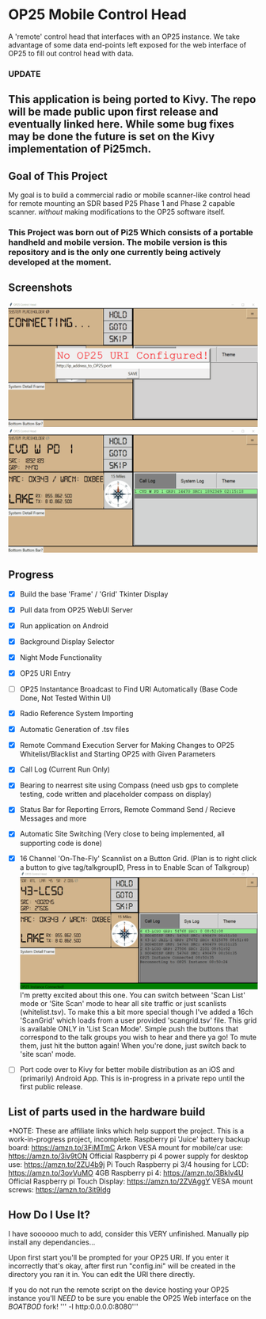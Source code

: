 # OP25 Mobile Control Head

A 'remote' control head that interfaces with an OP25 instance.
We take advantage of some data end-points left exposed for the web interface of OP25 to fill out control head with data.

### UPDATE
## This application is being ported to Kivy. The repo will be made public upon first release and eventually linked here. While some bug fixes may be done the future is set on the Kivy implementation of Pi25mch.

## Goal of This Project

My goal is to build a commercial radio or mobile scanner-like control head for remote mounting an SDR based P25 Phase 1 and Phase 2 capable scanner.
_without_ making modifications to the OP25 software itself.

### This Project was born out of Pi25 Which consists of a portable handheld and mobile version. The mobile version is this repository and is the only one currently being actively developed at the moment.

## Screenshots

![op25mch_uri](https://github.com/KR0SIV/op25mobileControlHead/blob/main/github_images/pi25_uri.gif)
![op25mch_nightmode](https://github.com/KR0SIV/op25mobileControlHead/blob/main/github_images/Pi25_NightMode.gif)



## Progress

- [X] Build the base 'Frame' / 'Grid' Tkinter Display
- [X] Pull data from OP25 WebUI Server
- [X] Run application on Android
- [X] Background Display Selector
- [X] Night Mode Functionality
- [X] OP25 URI Entry
- [ ] OP25 Instantance Broadcast to Find URI Automatically (Base Code Done, Not Tested Within UI)
- [X] Radio Reference System Importing
- [X] Automatic Generation of .tsv files
- [X] Remote Command Execution Server for Making Changes to OP25 Whitelist/Blacklist and Starting OP25 with Given Parameters
- [X] Call Log (Current Run Only)
- [X] Bearing to nearrest site using Compass (need usb gps to complete testing, code written and placeholder compass on display)
- [X] Status Bar for Reporting Errors, Remote Command Send / Recieve Messages and more
- [X] Automatic Site Switching (Very close to being implemented, all supporting code is done)
- [X] 16 Channel 'On-The-Fly' Scannlist on a Button Grid. (Plan is to right click a button to give tag/talkgroupID, Press in to Enable Scan of Talkgroup) 
     ![op25mch_scanmodes](https://github.com/KR0SIV/op25mobileControlHead/blob/main/github_images/Pi25_MCH_ScanGrid_ScanMode.gif)
     I'm pretty excited about this one. You can switch between 'Scan List' mode or 'Site Scan' mode to hear all site traffic or just scanlists (whitelist.tsv). To make this a bit more special though I've added a 16ch 'ScanGrid' which loads from a user provided 'scangrid.tsv' file. This grid is available ONLY in 'List Scan Mode'. Simple push the buttons that correspond to the talk groups you wish to hear and there ya go! To mute them, just hit the button again!
When you're done, just switch back to 'site scan' mode.

- [ ] Port code over to Kivy for better mobile distribution as an iOS and (primarily) Android App.
This is in-progress in a private repo until the first public release.

## List of parts used in the hardware build
*NOTE: These are affiliate links which help support the project. This is a work-in-progress project, incomplete.
Raspberry pi 'Juice' battery backup board: https://amzn.to/3FiMTmC
Arkon VESA mount for mobile/car use: https://amzn.to/3iv9tON
Official Raspberry pi 4 power supply for desktop use: https://amzn.to/2ZU4b9j
Pi Touch Raspberry pi 3/4 housing for LCD: https://amzn.to/3ovVuMO
4GB Raspberry pi 4: https://amzn.to/3Bklv4U
Official Raspberry pi Touch Display: https://amzn.to/2ZVAggY
VESA mount screws: https://amzn.to/3it9Idg
     

## How Do I Use It?

I have soooooo much to add, consider this VERY unfinished.
Manually pip install any dependancies...

Upon first start you'll be prompted for your OP25 URI.
If you enter it incorrectly that's okay, after first run "config.ini" will be created in the directory you ran it in.
You can edit the URI there directly.

If you do not run the remote script on the device hosting your OP25 instance you'll _NEED_ to be sure you enable the OP25 Web interface on the _BOATBOD_ fork!
''' -l http:0.0.0.0:8080'''

